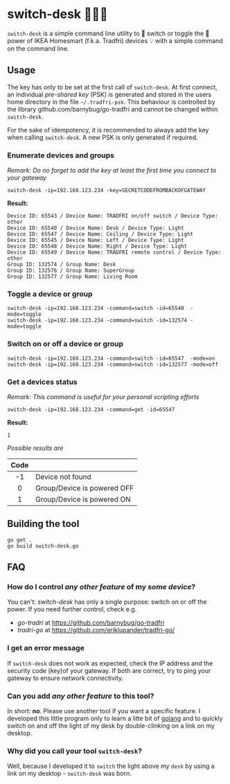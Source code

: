 # switch-desk 🔀🔌💡

``switch-desk`` is a simple command line utility to 🔀 switch or  toggle the 🔌 power of IKEA Homesmart (f.k.a. Tradfri) devices 💡 with a simple command on the command line.

## Usage

The key has only to be set at the first call of ``switch-desk``. At first connect, an individual *pre-shared key* (PSK) is generated and stored in the users home directory in the file ``~/.tradfri-psk``. This behaviour is controlled by the library github.com/barnybug/go-tradfri and cannot be changed within ``switch-desk``. 

For the sake of idempotency, it is recommended to always add the key when calling ``switch-desk``. A new PSK is only generated if required.

### Enumerate devices and groups

*Remark: Do no forget to add the key at least the first time you connect to your gateway*

    switch-desk -ip=192.168.123.234 -key=SECRETCODEFROMBACKOFGATEWAY 

**Result:**

    Device ID: 65543 / Device Name: TRADFRI on/off switch / Device Type: other
    Device ID: 65540 / Device Name: Desk / Device Type: Light
    Device ID: 65547 / Device Name: Ceiling / Device Type: Light
    Device ID: 65545 / Device Name: Left / Device Type: Light
    Device ID: 65548 / Device Name: Right / Device Type: Light
    Device ID: 65549 / Device Name: TRADFRI remote control / Device Type: other
    Group ID: 132574 / Group Name: Desk
    Group ID: 132576 / Group Name: SuperGroup
    Group ID: 132577 / Group Name: Living Room

### Toggle a device or group

    switch-desk -ip=192.168.123.234 -command=switch -id=65540  -mode=toggle
    switch-desk -ip=192.168.123.234 -command=switch -id=132574 -mode=toggle


### Switch on or off a device or group


    switch-desk -ip=192.168.123.234 -command=switch -id=65547  -mode=on
    switch-desk -ip=192.168.123.234 -command=switch -id=132577 -mode=off

### Get a devices status

*Remark: This command is useful for your personal scripting efforts*

    switch-desk -ip=192.168.123.234 -command=get -id=65547


**Result:**

    1

*Possible results are*

| Code  |            |
|:-----:|-------------|
| -1    | Device not found | 
|  0    | Group/Device is powered OFF | 
|  1    | Group/Device is powered ON   | 

## Building the tool

    go get .
    go build switch-desk.go


## FAQ

### How do I control *any other feature* of my *some device*?

You can't: *switch-desk* has only a single purpose: switch on or off the power. If you need further control, check e.g.
* *go-tradri* at https://github.com/barnybug/go-tradfri
* *tradri-go* at https://github.com/eriklupander/tradfri-go/   

### I get an error message

If ``switch-desk`` does not work as expected, check the IP address and the security code (key)of your gateway. If both are correct, try to ping your gateway to ensure network connectivity.

### Can you add *any other feature* to this tool?
In short: **no**. Please use another tool if you want a specific feature. I developed this little program only to learn a litte bit of [golang](https://golang.org) and to quickly switch on and off the light of my desk by double-clinking on a link on my desktop.

### Why did you call your tool ``switch-desk``?
Well, because I developed it to ``switch`` the light above my ``desk`` by using a link on my desktop - ``switch-desk`` was born.